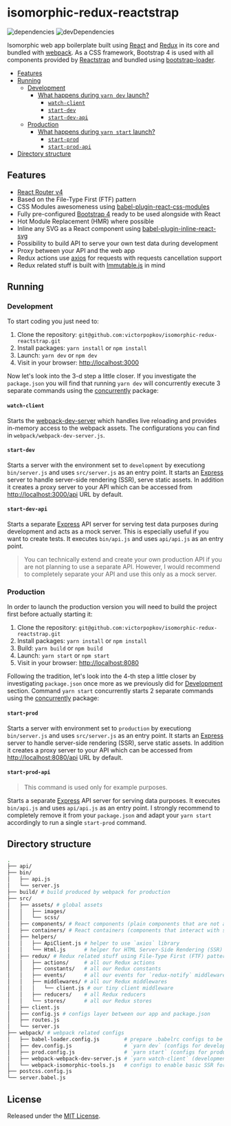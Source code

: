 # isomorphic-redux-reactstrap

![dependencies](https://img.shields.io/david/victorpopkov/isomorphic-redux-reactstrap.svg)
![devDependencies](https://img.shields.io/david/dev/victorpopkov/isomorphic-redux-reactstrap.svg)

Isomorphic web app boilerplate built using [React](https://github.com/facebook/react) and [Redux](https://github.com/reactjs/react-redux) in its core and bundled with [webpack](https://github.com/webpack/webpack). As a CSS framework, Bootstrap 4 is used with all components provided by [Reactstrap](https://github.com/reactstrap/reactstrap) and bundled using [bootstrap-loader](https://github.com/shakacode/bootstrap-loader).

- [Features](#features)
- [Running](#running)
  - [Development](#development)
    - [What happens during `yarn dev` launch?](#what-happens-during-yarn-dev-launch)
      - [`watch-client`](#watch-client)
      - [`start-dev`](#start-dev)
      - [`start-dev-api`](#start-dev-api)
  - [Production](#production)
    - [What happens during `yarn start` launch?](#what-happens-during-yarn-start-launch)
      - [`start-prod`](#start-prod)
      - [`start-prod-api`](#start-prod-api)
- [Directory structure](#directory-structure)

## Features

- [React Router v4](https://github.com/ReactTraining/react-router)
- Based on the File-Type First (FTF) pattern
- CSS Modules awesomeness using [babel-plugin-react-css-modules](https://github.com/gajus/babel-plugin-react-css-modules)
- Fully pre-configured [Bootstrap 4](https://getbootstrap.com/) ready to be used
alongside with React
- Hot Module Replacement (HMR) where possible
- Inline any SVG as a React component using [babel-plugin-inline-react-svg](https://github.com/kesne/babel-plugin-inline-react-svg)
- Possibility to build API to serve your own test data during development
- Proxy between your API and the web app
- Redux actions use [axios](https://github.com/axios/axios) for requests with
requests cancellation support
- Redux related stuff is built with [Immutable.js](https://facebook.github.io/immutable-js/)
in mind

## Running

### Development

To start coding you just need to:

1. Clone the repository:
`git@github.com:victorpopkov/isomorphic-redux-reactstrap.git`
2. Install packages: `yarn install` or `npm install`
3. Launch: `yarn dev` or `npm dev`
4. Visit in your browser: [http://localhost:3000](http://localhost:3000)

Now let's look into the 3-d step a little closer. If you investigate the
`package.json` you will find that running `yarn dev` will concurrently execute 3
separate commands using the [concurrently](https://github.com/kimmobrunfeldt/concurrently) package:

#### `watch-client`

Starts the [webpack-dev-server](https://github.com/webpack/webpack-dev-server)
which handles live reloading and provides in-memory access to the webpack
assets. The configurations you can find in `webpack/webpack-dev-server.js`.

#### `start-dev`

Starts a server with the environment set to `development` by executiong
`bin/server.js` and uses `src/server.js` as an entry point. It starts an [Express](https://github.com/expressjs/express)
server to handle server-side rendering (SSR), serve static assets. In addition
it creates a proxy server to your API which can be accessed from [http://localhost:3000/api](http://localhost:3000/api/)
URL by default.

#### `start-dev-api`

Starts a separate [Express](https://github.com/expressjs/express) API server for
serving test data purposes during development and acts as a mock server. This is
especially useful if you want to create tests. It executes `bin/api.js` and uses
`api/api.js` as an entry point.

> You can technically extend and create your own production API if you are not
> planning to use a separate API. However, I would recommend to completely
> separate your API and use this only as a mock server.

### Production

In order to launch the production version you will need to build the project
first before actually starting it:

1. Clone the repository:
`git@github.com:victorpopkov/isomorphic-redux-reactstrap.git`
2. Install packages: `yarn install` or `npm install`
3. Build: `yarn build` or `npm build`
4. Launch: `yarn start` or `npm start`
5. Visit in your browser: [http://localhost:8080](http://localhost:8080)

Following the tradition, let's look into the 4-th step a little closer by
investigating `package.json` once more as we previously did for [Development](#development) section.
Command `yarn start` concurrently starts 2 separate commands using the [concurrently](https://github.com/kimmobrunfeldt/concurrently) package:

#### `start-prod`

Starts a server with environment set to `production` by executiong
`bin/server.js` and uses `src/server.js` as an entry point. It starts an [Express](https://github.com/expressjs/express)
server to handle server-side rendering (SSR), serve static assets. In addition
it creates a proxy server to your API which can be accessed from [http://localhost:8080/api](http://localhost:8080/api/)
URL by default.

#### `start-prod-api`

> This command is used only for example purposes.

Starts a separate [Express](https://github.com/expressjs/express) API server for
serving data purposes. It executes `bin/api.js` and uses `api/api.js` as an
entry point. I strongly recommend to completely remove it from your
`package.json` and adapt your `yarn start` accordingly to run a single
`start-prod` command.

## Directory structure

```bash
.
├── api/                         
├── bin/
│   ├── api.js
│   └── server.js
├── build/ # build produced by webpack for production
├── src/
│   ├── assets/ # global assets
│   │   ├── images/
│   │   └── scss/
│   ├── components/ # React components (plain components that are not aware of state)
│   ├── containers/ # React containers (components that interact with state)
│   ├── helpers/
│   │   ├── ApiClient.js # helper to use `axios` library
│   │   └── Html.js      # helper for HTML Server-Side Rendering (SSR)
│   ├── redux/ # Redux related stuff using File-Type First (FTF) pattern
│   │   ├── actions/     # all our Redux actions
│   │   ├── constants/   # all our Redux constants
│   │   ├── events/      # all our events for `redux-notify` middleware
│   │   ├── middlewares/ # all our Redux middlewares
│   │   │   └── client.js # our tiny client middleware
│   │   ├── reducers/    # all Redux reducers
│   │   └── stores/      # all our Redux stores
│   ├── client.js
│   ├── config.js # configs layer between our app and package.json
│   ├── routes.js
│   └── server.js
├── webpack/ # webpack related configs
│   ├── babel-loader.config.js        # prepare .babelrc configs to be consumed by babel-loader
│   ├── dev.config.js                 # `yarn dev` (configs for development)
│   ├── prod.config.js                # `yarn start` (configs for production)
│   ├── webpack-webpack-dev-server.js # `yarn watch-client` (development server with HMR)
│   └── webpack-isomorphic-tools.js   # configs to enable basic SSR for assets
├── postcss.config.js
└── server.babel.js
```

## License

Released under the [MIT License](https://opensource.org/licenses/MIT).
